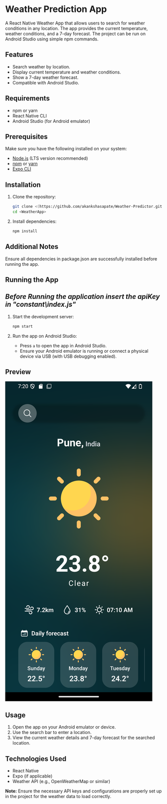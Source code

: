 # Weather Prediction App

A React Native Weather App that allows users to search for weather conditions in any location. The app provides the current temperature, weather conditions, and a 7-day forecast. The project can be run on Android Studio using simple npm commands.

## Features

- Search weather by location.
- Display current temperature and weather conditions.
- Show a 7-day weather forecast.
- Compatible with Android Studio.

## Requirements

- npm or yarn
- React Native CLI
- Android Studio (for Android emulator)


## Prerequisites
Make sure you have the following installed on your system:
- [Node.js](https://nodejs.org/) (LTS version recommended)
- [npm](https://www.npmjs.com/) or [yarn](https://yarnpkg.com/)
- [Expo CLI](https://docs.expo.dev/get-started/installation/)

## Installation

1. Clone the repository:
   ```bash
   git clone <(https://github.com/akankshasapate/Weather-Predictor.git)>
   cd <WeatherApp>
   ```

2. Install dependencies:
   ```bash
   npm install
   ```
## Additional Notes
Ensure all dependencies in package.json are successfully installed before running the app.


## Running the App
## *Before Running the application insert the apiKey in "constant\index.js"*
1. Start the development server:
   ```bash
   npm start
   ```

2. Run the app on Android Studio:
   - Press `a` to open the app in Android Studio.
   - Ensure your Android emulator is running or connect a physical device via USB (with USB debugging enabled).

## Preview
![Weather App Preview](https://github.com/akankshasapate/Weather-Predictor/blob/main/app.png)


## Usage

1. Open the app on your Android emulator or device.
2. Use the search bar to enter a location.
3. View the current weather details and 7-day forecast for the searched location.

## Technologies Used

- React Native
- Expo (if applicable)
- Weather API (e.g., OpenWeatherMap or similar)

**Note:** Ensure the necessary API keys and configurations are properly set up in the project for the weather data to load correctly.
